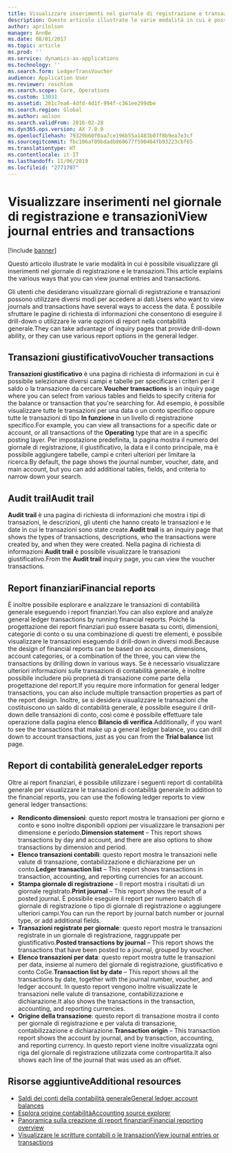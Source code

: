 ```yaml
---
title: Visualizzare inserimenti nel giornale di registrazione e transazioni
description: Questo articolo illustrate le varie modalità in cui è possibile visualizzare gli inserimenti nel giornale di registrazione e le transazioni.
author: aprilolson
manager: AnnBe
ms.date: 08/01/2017
ms.topic: article
ms.prod: ''
ms.service: dynamics-ax-applications
ms.technology: ''
ms.search.form: LedgerTransVoucher
audience: Application User
ms.reviewer: roschlom
ms.search.scope: Core, Operations
ms.custom: 13031
ms.assetid: 281c7ea6-4dfd-4d1f-994f-c361ee299dbe
ms.search.region: Global
ms.author: aolson
ms.search.validFrom: 2016-02-28
ms.dyn365.ops.version: AX 7.0.0
ms.openlocfilehash: 79329b60f0aa7ce196b55a1483b07f8b9ea7e3cf
ms.sourcegitcommit: fbc106af09bdadb860677f590464fb93223cbf65
ms.translationtype: HT
ms.contentlocale: it-IT
ms.lasthandoff: 11/06/2019
ms.locfileid: "2771707"
---
```

# <a name="view-journal-entries-and-transactions"></a><span data-ttu-id="d4ae3-103">Visualizzare inserimenti nel giornale di registrazione e transazioni</span><span class="sxs-lookup"><span data-stu-id="d4ae3-103">View journal entries and transactions</span></span>

[!include [banner](../includes/banner.md)]

<span data-ttu-id="d4ae3-104">Questo articolo illustrate le varie modalità in cui è possibile visualizzare gli inserimenti nel giornale di registrazione e le transazioni.</span><span class="sxs-lookup"><span data-stu-id="d4ae3-104">This article explains the various ways that you can view journal entries and transactions.</span></span> 

<span data-ttu-id="d4ae3-105">Gli utenti che desiderano visualizzare giornali di registrazione e transazioni possono utilizzare diversi modi per accedere ai dati.</span><span class="sxs-lookup"><span data-stu-id="d4ae3-105">Users who want to view journals and transactions have several ways to access the data.</span></span> <span data-ttu-id="d4ae3-106">È possibile sfruttare le pagine di richiesta di informazioni che consentono di eseguire il drill-down o utilizzare le varie opzioni di report nella contabilità generale.</span><span class="sxs-lookup"><span data-stu-id="d4ae3-106">They can take advantage of inquiry pages that provide drill-down ability, or they can use various report options in the general ledger.</span></span>

## <a name="voucher-transactions"></a><span data-ttu-id="d4ae3-107">Transazioni giustificativo</span><span class="sxs-lookup"><span data-stu-id="d4ae3-107">Voucher transactions</span></span>
<span data-ttu-id="d4ae3-108">**Transazioni giustificativo** è una pagina di richiesta di informazioni in cui è possibile selezionare diversi campi e tabelle per specificare i criteri per il saldo o la transazione da cercare.</span><span class="sxs-lookup"><span data-stu-id="d4ae3-108">**Voucher transactions** is an inquiry page where you can select from various tables and fields to specify criteria for the balance or transaction that you're searching for.</span></span> <span data-ttu-id="d4ae3-109">Ad esempio, è possibile visualizzare tutte le transazioni per una data o un conto specifico oppure tutte le transazioni di tipo **In funzione** in un livello di registrazione specifico.</span><span class="sxs-lookup"><span data-stu-id="d4ae3-109">For example, you can view all transactions for a specific date or account, or all transactions of the **Operating** type that are in a specific posting layer.</span></span> <span data-ttu-id="d4ae3-110">Per impostazione predefinita, la pagina mostra il numero del giornale di registrazione, il giustificativo, la data e il conto principale, ma è possibile aggiungere tabelle, campi e criteri ulteriori per limitare la ricerca.</span><span class="sxs-lookup"><span data-stu-id="d4ae3-110">By default, the page shows the journal number, voucher, date, and main account, but you can add additional tables, fields, and criteria to narrow down your search.</span></span>

## <a name="audit-trail"></a><span data-ttu-id="d4ae3-111">Audit trail</span><span class="sxs-lookup"><span data-stu-id="d4ae3-111">Audit trail</span></span>
<span data-ttu-id="d4ae3-112">**Audit trail** è una pagina di richiesta di informazioni che mostra i tipi di transazioni, le descrizioni, gli utenti che hanno creato le transazioni e le date in cui le transazioni sono state create.</span><span class="sxs-lookup"><span data-stu-id="d4ae3-112">**Audit trail** is an inquiry page that shows the types of transactions, descriptions, who the transactions were created by, and when they were created.</span></span> <span data-ttu-id="d4ae3-113">Nella pagina di richiesta di informazioni **Audit trail** è possibile visualizzare le transazioni giustificativo.</span><span class="sxs-lookup"><span data-stu-id="d4ae3-113">From the **Audit trail** inquiry page, you can view the voucher transactions.</span></span>

## <a name="financial-reports"></a><span data-ttu-id="d4ae3-114">Report finanziari</span><span class="sxs-lookup"><span data-stu-id="d4ae3-114">Financial reports</span></span>
<span data-ttu-id="d4ae3-115">È inoltre possibile esplorare e analizzare le transazioni di contabilità generale eseguendo i report finanziari.</span><span class="sxs-lookup"><span data-stu-id="d4ae3-115">You can also explore and analyze general ledger transactions by running financial reports.</span></span> <span data-ttu-id="d4ae3-116">Poiché la progettazione dei report finanziari può essere basata su conti, dimensioni, categorie di conto o su una combinazione di questi tre elementi, è possibile visualizzare le transazioni eseguendo il drill-down in diversi modi.</span><span class="sxs-lookup"><span data-stu-id="d4ae3-116">Because the design of financial reports can be based on accounts, dimensions, account categories, or a combination of the three, you can view the transactions by drilling down in various ways.</span></span> <span data-ttu-id="d4ae3-117">Se è necessario visualizzare ulteriori informazioni sulle transazioni di contabilità generale, è inoltre possibile includere più proprietà di transazione come parte della progettazione del report.</span><span class="sxs-lookup"><span data-stu-id="d4ae3-117">If you require more information for general ledger transactions, you can also include multiple transaction properties as part of the report design.</span></span> <span data-ttu-id="d4ae3-118">Inoltre, se si desidera visualizzare le transazioni che costituiscono un saldo di contabilità generale, è possibile eseguire il drill-down delle transazioni di conto, così come è possibile effettuare tale operazione dalla pagina elenco **Bilancio di verifica**.</span><span class="sxs-lookup"><span data-stu-id="d4ae3-118">Additionally, if you want to see the transactions that make up a general ledger balance, you can drill down to account transactions, just as you can from the **Trial balance** list page.</span></span>

## <a name="ledger-reports"></a><span data-ttu-id="d4ae3-119">Report di contabilità generale</span><span class="sxs-lookup"><span data-stu-id="d4ae3-119">Ledger reports</span></span>
<span data-ttu-id="d4ae3-120">Oltre ai report finanziari, è possibile utilizzare i seguenti report di contabilità generale per visualizzare le transazioni di contabilità generale:</span><span class="sxs-lookup"><span data-stu-id="d4ae3-120">In addition to the financial reports, you can use the following ledger reports to view general ledger transactions:</span></span>

-   <span data-ttu-id="d4ae3-121">**Rendiconto dimensioni**: questo report mostra le transazioni per giorno e conto e sono inoltre disponibili opzioni per visualizzare le transazioni per dimensione e periodo.</span><span class="sxs-lookup"><span data-stu-id="d4ae3-121">**Dimension statement** – This report shows transactions by day and account, and there are also options to show transactions by dimension and period.</span></span>
-   <span data-ttu-id="d4ae3-122">**Elenco transazioni contabili**: questo report mostra le transazioni nelle valute di transazione, contabilizzazione e dichiarazione per un conto.</span><span class="sxs-lookup"><span data-stu-id="d4ae3-122">**Ledger transaction list** – This report shows transactions in transaction, accounting, and reporting currencies for an account.</span></span>
-   <span data-ttu-id="d4ae3-123">**Stampa giornale di registrazione** - Il report mostra i risultati di un giornale registrato.</span><span class="sxs-lookup"><span data-stu-id="d4ae3-123">**Print journal** – This report shows the result of a posted journal.</span></span> <span data-ttu-id="d4ae3-124">È possibile eseguire il report per numero batch di giornale di registrazione o tipo di giornale di registrazione o aggiungere ulteriori campi.</span><span class="sxs-lookup"><span data-stu-id="d4ae3-124">You can run the report by journal batch number or journal type, or add additional fields.</span></span>
-   <span data-ttu-id="d4ae3-125">**Transazioni registrate per giornale**: questo report mostra le transazioni registrate in un giornale di registrazione, raggruppate per giustificativo.</span><span class="sxs-lookup"><span data-stu-id="d4ae3-125">**Posted transactions by journal** – This report shows the transactions that have been posted to a journal, grouped by voucher.</span></span>
-   <span data-ttu-id="d4ae3-126">**Elenco transazioni per data**: questo report mostra tutte le transazioni per data, insieme al numero del giornale di registrazione, giustificativo e conto CoGe.</span><span class="sxs-lookup"><span data-stu-id="d4ae3-126">**Transaction list by date** – This report shows all the transactions by date, together with the journal number, voucher, and ledger account.</span></span> <span data-ttu-id="d4ae3-127">In questo report vengono inoltre visualizzate le transazioni nelle valute di transazione, contabilizzazione e dichiarazione.</span><span class="sxs-lookup"><span data-stu-id="d4ae3-127">It also shows the transactions in the transaction, accounting, and reporting currencies.</span></span>
-   <span data-ttu-id="d4ae3-128">**Origine della transazione**: questo report di transazione mostra il conto per giornale di registrazione e per valuta di transazione, contabilizzazione e dichiarazione.</span><span class="sxs-lookup"><span data-stu-id="d4ae3-128">**Transaction origin** – This transaction report shows the account by journal, and by transaction, accounting, and reporting currency.</span></span> <span data-ttu-id="d4ae3-129">In questo report viene inoltre visualizzata ogni riga del giornale di registrazione utilizzata come contropartita.</span><span class="sxs-lookup"><span data-stu-id="d4ae3-129">It also shows each line of the journal that was used as an offset.</span></span>


## <a name="additional-resources"></a><span data-ttu-id="d4ae3-130">Risorse aggiuntive</span><span class="sxs-lookup"><span data-stu-id="d4ae3-130">Additional resources</span></span>
- [<span data-ttu-id="d4ae3-131">Saldi dei conti della contabilità generale</span><span class="sxs-lookup"><span data-stu-id="d4ae3-131">General ledger account balances</span></span>](general-ledger-account-balances.md) 
- [<span data-ttu-id="d4ae3-132">Esplora origine contabilità</span><span class="sxs-lookup"><span data-stu-id="d4ae3-132">Accounting source explorer</span></span>](../accounts-payable/accounting-source-explorer.md)
- [<span data-ttu-id="d4ae3-133">Panoramica sulla creazione di report finanziari</span><span class="sxs-lookup"><span data-stu-id="d4ae3-133">Financial reporting overview</span></span>](financial-reporting-getting-started.md)
- [<span data-ttu-id="d4ae3-134">Visualizzare le scritture contabili o le transazioni</span><span class="sxs-lookup"><span data-stu-id="d4ae3-134">View journal entries or transactions</span></span>](tasks/view-journal-entries-or-transactions.md)



